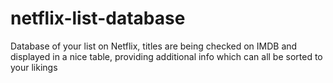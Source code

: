 # netflix-list-database
Database of your list on Netflix, titles are being checked on IMDB and displayed in a nice table, providing additional info which can all be sorted to your likings
